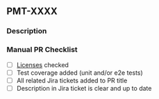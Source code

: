 ## PMT-XXXX

### Description

<!-- Please summarize **all** changes introduced in this PR. Add explanations where needed. -->

### Manual PR Checklist

- [ ] [Licenses][1] checked
- [ ] Test coverage added (unit and/or e2e tests)
- [ ] All related Jira tickets added to PR title
- [ ] Description in Jira ticket is clear and up to date

[1]: https://docs.google.com/spreadsheets/d/10yZMW07I3WR-LqSqoACcanwWLskNz2wdbtBm_Ydb868/edit

